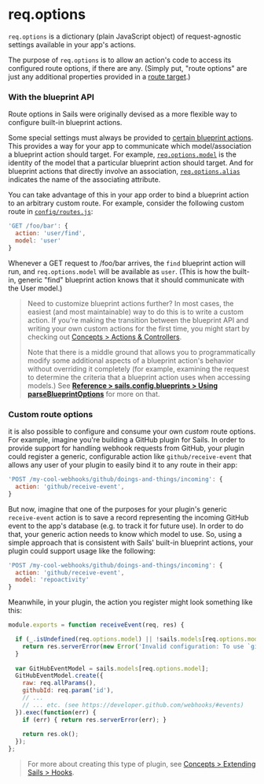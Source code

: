 # req.options

`req.options` is a dictionary (plain JavaScript object) of request-agnostic settings available in your app's actions.

The purpose of `req.options` is to allow an action's code to access its configured route options, if there are any.  (Simply put, "route options" are just any additional properties provided in a [route target](http://sailsjs.com/documentation/concepts/routes/custom-routes#?route-target).) 

<!--
FUTURE: pull out the rest of the content below to a new, separate page under **Concepts > Routes > Route options** and just link to it from in here rather than having all this exist inline.

(Also be sure to consolidate any additional useful content from http://sailsjs.com/documentation/concepts/routes/custom-routes#?route-target-options into the new page, and replace the content under that heading with a sentence that links to the new "Route options" page.)

-m  Feb 23, 2017
-->

### With the blueprint API

Route options in Sails were originally devised as a more flexible way to configure built-in blueprint actions.

Some special settings must always be provided to [certain blueprint actions](http://sailsjs.com/documentation/reference/blueprint-api).  This provides a way for your app to communicate which model/association a blueprint action should target.  For example, [`req.options.model`](TODO) is the identity of the model that a particular blueprint action should target.  And for blueprint actions that directly involve an association, [`req.options.alias`](TODO) indicates the name of the associating attribute.

You can take advantage of this in your app order to bind a blueprint action to an arbitrary custom route.  For example, consider the following custom route in [`config/routes.js`](http://sailsjs.com/documentation/anatomy/config/routes-js):

```js
'GET /foo/bar': {
  action: 'user/find',
  model: 'user'
}
```

Whenever a GET request to /foo/bar arrives, the `find` blueprint action will run, and `req.options.model` will be available as `user`.  (This is how the built-in, generic "find" blueprint action knows that it should communicate with the User model.)

> Need to customize blueprint actions further?  In most cases, the easiest (and most maintainable) way to do this is to write a custom action.  If you're making the transition between the blueprint API and writing your own custom actions for the first time, you might start by checking out [Concepts > Actions & Controllers](http://sailsjs.com/documentation/concepts/actions-and-controllers).
>
> Note that there is a middle ground that allows you to programmatically modify some additional aspects of a blueprint action's behavior without overriding it completely (for example, examining the request to determine the criteria that a blueprint action uses when accessing models.)  See [**Reference > sails.config.blueprints > Using parseBlueprintOptions**](http://sailsjs.com/documentation/reference/configuration/sails-config-blueprints#?using-parseblueprintoptions) for more on that.


### Custom route options

it is also possible to configure and consume your own _custom_ route options.  For example, imagine you're building a GitHub plugin for Sails.  In order to provide support for handling webhook requests from GitHub, your plugin could register a generic, configurable action like `github/receive-event` that allows any user of your plugin to easily bind it to any route in their app:


```js
'POST /my-cool-webhooks/github/doings-and-things/incoming': {
  action: 'github/receive-event',
}
```

But now, imagine that one of the purposes for your plugin's generic `receive-event` action is to save a record representing the incoming GitHub event to the app's database (e.g. to track it for future use).  In order to do that, your generic action needs to know which model to use.  So, using a simple approach that is consistent with Sails' built-in blueprint actions, your plugin could support usage like the following:

```js
'POST /my-cool-webhooks/github/doings-and-things/incoming': {
  action: 'github/receive-event',
  model: 'repoactivity'
}
```

Meanwhile, in your plugin, the action you register might look something like this:

```js
module.exports = function receiveEvent(req, res) {

  if (_.isUndefined(req.options.model) || !sails.models[req.options.model]) {
    return res.serverError(new Error('Invalid configuration: To use `github/receive-event`, please set this route's `model` to the identity of one of your app\'s models.  (Currently, it is `'+req.options.model+'`, which cannot be used.)'));
  }
  
  var GitHubEventModel = sails.models[req.options.model];
  GitHubEventModel.create({
    raw: req.allParams(),
    githubId: req.param('id'),
    // ...
    // ... etc. (see https://developer.github.com/webhooks/#events)
  }).exec(function(err) {
    if (err) { return res.serverError(err); }
    
    return res.ok();
  });
};
```

> For more about creating this type of plugin, see [Concepts > Extending Sails > Hooks](TODO).

<docmeta name="displayName" value="req.options">
<docmeta name="pageType" value="property">
